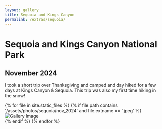 ```yaml
---
layout: gallery
title: Sequoia and Kings Canyon
permalink: /extras/sequoia/
---
```


# Sequoia and Kings Canyon National Park

## November 2024

I took a short trip over Thanksgiving and camped and day hiked for a few days at Kings Canyon & Sequoia. This trip was also my first time hiking in the snow!
<!-- Add your pictures, text, or galleries here -->


<div class="grid">
  {% for file in site.static_files %}
      {% if file.path contains '/assets/photos/sequoia/nov_2024' and file.extname == '.jpeg' %}
          <div class="grid-item">
                    <img src="{{ file.path | relative_url }}" alt="Gallery Image">
          </div>
      {% endif %}
  {% endfor %}
</div>
